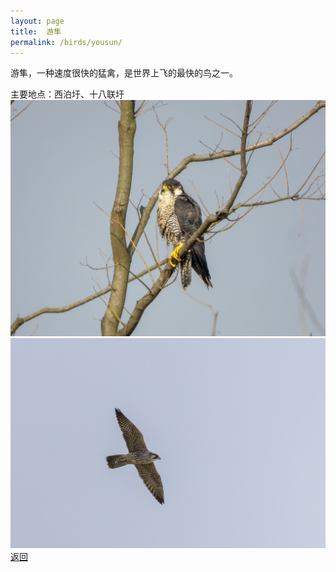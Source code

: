 ```yaml
---
layout: page
title: 	游隼
permalink: /birds/yousun/
---
```

游隼，一种速度很快的猛禽，是世界上飞的最快的鸟之一。

主要地点：西泊圩、十八联圩
![](../picture/游隼/DSCN0772-NRW_DxO_DeepPRIMEXD.jpg)
![](../picture/游隼/0U9A3829-CR3_DxO_DeepPRIMEXD.jpg)
[返回](../../)
